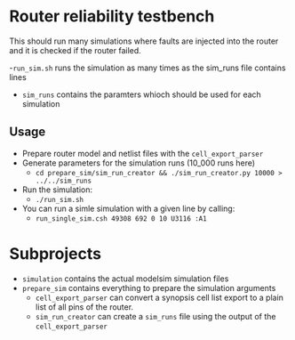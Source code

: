 # Router reliability testbench

This should run many simulations where faults are injected into the router and it is checked if the router failed.

 -`run_sim.sh` runs the simulation as many times as the sim_runs file contains lines
 - `sim_runs` contains the paramters whioch should be used for each simulation

 ## Usage
  - Prepare router model and netlist files with the `cell_export_parser`
  - Generate parameters for the simulation runs (10_000 runs here)
    - `cd prepare_sim/sim_run_creator && ./sim_run_creator.py 10000 > ../../sim_runs`
  - Run the simulation:
    - `./run_sim.sh`
  - You can run a simle simulation with a given line by calling:
    - `run_single_sim.csh 49308 692 0 10 U3116 :A1`

 # Subprojects
  - `simulation` contains the actual modelsim simulation files
  - `prepare_sim` contains everything to prepare the simulation arguments
     - `cell_export_parser` can convert a synopsis cell list export to a plain list of all pins of the router.
     - `sim_run_creator` can create a `sim_runs` file using the output of the `cell_export_parser`

 

